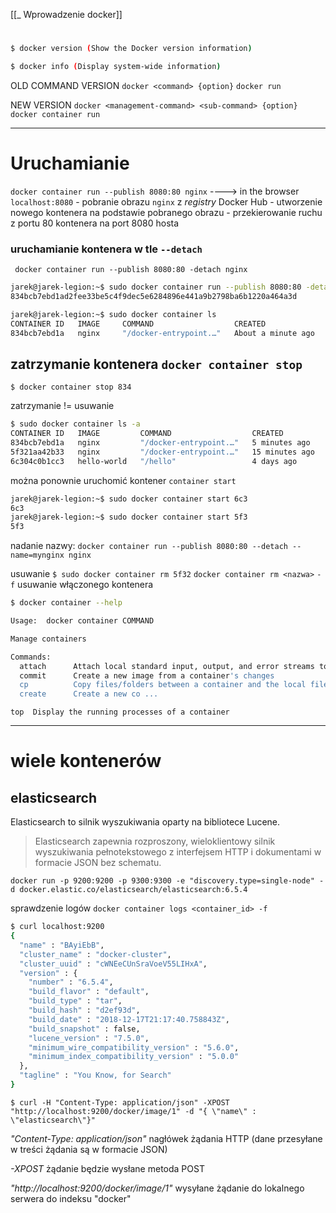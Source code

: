[[_ Wprowadzenie docker]]

# 
```bash
$ docker version (Show the Docker version information)

$ docker info (Display system-wide information)

```

OLD COMMAND VERSION
`docker <command> {option}`
`docker run`


NEW VERSION
`docker <management-command> <sub-command> {option}`
`docker container run`

-----------
# Uruchamianie

`docker container run --publish 8080:80 nginx`
----> in the browser `localhost:8080`
	- pobranie obrazu `nginx` z *registry* Docker Hub
	- utworzenie nowego kontenera na podstawie pobranego obrazu
	- przekierowanie ruchu z portu 80 kontenera na port 8080 hosta

### uruchamianie kontenera w tle `--detach`
` docker container run --publish 8080:80 -detach nginx`

```bash
jarek@jarek-legion:~$ sudo docker container run --publish 8080:80 -detach nginx
834bcb7ebd1ad2fee33be5c4f9dec5e6284896e441a9b2798ba6b1220a464a3d

jarek@jarek-legion:~$ sudo docker container ls
CONTAINER ID   IMAGE     COMMAND                  CREATED              STATUS              PORTS                                   NAMES
834bcb7ebd1a   nginx     "/docker-entrypoint.…"   About a minute ago   Up About a minute   0.0.0.0:8080->80/tcp, :::8080->80/tcp   naughty_dubinsky

```

## zatrzymanie kontenera `docker container stop`

`$ docker container stop 834`

zatrzymanie != usuwanie
```bash
$ sudo docker container ls -a
CONTAINER ID   IMAGE         COMMAND                  CREATED          STATUS                          PORTS     NAMES
834bcb7ebd1a   nginx         "/docker-entrypoint.…"   5 minutes ago    Exited (0) About a minute ago             naughty_dubinsky
5f321aa42b33   nginx         "/docker-entrypoint.…"   15 minutes ago   Exited (0) 12 minutes ago                 trusting_goldberg
6c304c0b1cc3   hello-world   "/hello"                 4 days ago       Exited (0) 4 days ago                     boring_wright

```

można ponownie uruchomić kontener `container start`
```bash
jarek@jarek-legion:~$ sudo docker container start 6c3
6c3
jarek@jarek-legion:~$ sudo docker container start 5f3
5f3
```

nadanie nazwy:
`docker container run --publish 8080:80 --detach --name=mynginx nginx`

usuwanie
`$ sudo docker container rm 5f32`
`docker container rm <nazwa>`
`-f` usuwanie włączonego kontenera 

```bash
$ docker container --help

Usage:  docker container COMMAND

Manage containers

Commands:
  attach      Attach local standard input, output, and error streams to a running container
  commit      Create a new image from a container's changes
  cp          Copy files/folders between a container and the local filesystem
  create      Create a new co ...
```

`top  Display the running processes of a container`

----
# wiele kontenerów

## elasticsearch
Elasticsearch to silnik wyszukiwania oparty na bibliotece Lucene.
> Elasticsearch zapewnia rozproszony, wieloklientowy silnik wyszukiwania pełnotekstowego z interfejsem HTTP i dokumentami w formacie JSON bez schematu.

`docker run -p 9200:9200 -p 9300:9300 -e "discovery.type=single-node" -d docker.elastic.co/elasticsearch/elasticsearch:6.5.4`

sprawdzenie logów
`docker container logs <container_id> -f`

```bash
$ curl localhost:9200
{
  "name" : "BAyiEbB",
  "cluster_name" : "docker-cluster",
  "cluster_uuid" : "cWNEeCUnSraVoeV55LIHxA",
  "version" : {
    "number" : "6.5.4",
    "build_flavor" : "default",
    "build_type" : "tar",
    "build_hash" : "d2ef93d",
    "build_date" : "2018-12-17T21:17:40.758843Z",
    "build_snapshot" : false,
    "lucene_version" : "7.5.0",
    "minimum_wire_compatibility_version" : "5.6.0",
    "minimum_index_compatibility_version" : "5.0.0"
  },
  "tagline" : "You Know, for Search"
}

```


`$ curl -H "Content-Type: application/json" -XPOST "http://localhost:9200/docker/image/1" -d "{ \"name\" : \"elasticsearch\"}"`

*"Content-Type: application/json"* nagłówek żądania HTTP (dane przesyłane w treści żądania są w formacie JSON)

*-XPOST* żądanie będzie wysłane metoda POST

*"http://localhost:9200/docker/image/1"* wysyłane żądanie do lokalnego serwera do indeksu "docker"




